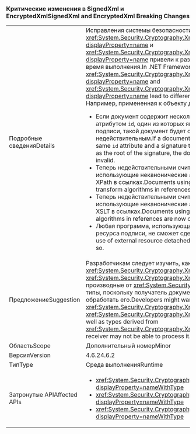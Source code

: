 ### <a name="signedxml-and-encryptedxml-breaking-changes"></a><span data-ttu-id="4a4c4-101">Критические изменения в SignedXml и EncryptedXml</span><span class="sxs-lookup"><span data-stu-id="4a4c4-101">SignedXml and EncryptedXml Breaking Changes</span></span>

|   |   |
|---|---|
|<span data-ttu-id="4a4c4-102">Подробные сведения</span><span class="sxs-lookup"><span data-stu-id="4a4c4-102">Details</span></span>|<span data-ttu-id="4a4c4-103">Исправления системы безопасности в .NET Framework 4.6.2 для <xref:System.Security.Cryptography.Xml.SignedXml?displayProperty=name> и <xref:System.Security.Cryptography.Xml.EncryptedXml?displayProperty=name> привели к различиям в поведении во время выполнения.</span><span class="sxs-lookup"><span data-stu-id="4a4c4-103">In .NET Framework 4.6.2, Security fixes in <xref:System.Security.Cryptography.Xml.SignedXml?displayProperty=name> and <xref:System.Security.Cryptography.Xml.EncryptedXml?displayProperty=name> lead to different run-time behaviors.</span></span> <span data-ttu-id="4a4c4-104">Например, примененная к объекту директива</span><span class="sxs-lookup"><span data-stu-id="4a4c4-104">For example,</span></span><ul><li><span data-ttu-id="4a4c4-105">Если документ содержит несколько элементов с одинаковым атрибутом <code>id</code>, один из которых является целевым корнем подписи, такой документ будет считаться недействительным.</span><span class="sxs-lookup"><span data-stu-id="4a4c4-105">If a document has multiple elements with the same <code>id</code> attribute and a signature targets one of those elements as the root of the signature, the document will now be considered invalid.</span></span></li><li><span data-ttu-id="4a4c4-106">Теперь недействительными считаются документы, использующие неканонические алгоритмы преобразования XPath в ссылках.</span><span class="sxs-lookup"><span data-stu-id="4a4c4-106">Documents using non-canonical XPath transform algorithms in references are now considered invalid.</span></span></li><li><span data-ttu-id="4a4c4-107">Теперь недействительными считаются документы, использующие неканонические алгоритмы преобразования XSLT в ссылках.</span><span class="sxs-lookup"><span data-stu-id="4a4c4-107">Documents using non-canonical XSLT transform algorithms in references are now consider invalid.</span></span></li><li><span data-ttu-id="4a4c4-108">Любая программа, использующая удаленные с внешнего ресурса подписи, не сможет сделать это.</span><span class="sxs-lookup"><span data-stu-id="4a4c4-108">Any program making use of external resource detached signatures will be unable to do so.</span></span></li></ul>|
|<span data-ttu-id="4a4c4-109">Предложение</span><span class="sxs-lookup"><span data-stu-id="4a4c4-109">Suggestion</span></span>|<span data-ttu-id="4a4c4-110">Разработчикам следует изучить, как используются <xref:System.Security.Cryptography.Xml.XmlDsigXsltTransform>, <xref:System.Security.Cryptography.Xml.XmlDsigXsltTransform> и производные от <xref:System.Security.Cryptography.Xml.Transform> типы, поскольку получатель документа не всегда сможет обработать его.</span><span class="sxs-lookup"><span data-stu-id="4a4c4-110">Developers might want to review the usage of <xref:System.Security.Cryptography.Xml.XmlDsigXsltTransform> and <xref:System.Security.Cryptography.Xml.XmlDsigXsltTransform>, as well as types derived from <xref:System.Security.Cryptography.Xml.Transform> since a document receiver may not be able to process it.</span></span>|
|<span data-ttu-id="4a4c4-111">Область</span><span class="sxs-lookup"><span data-stu-id="4a4c4-111">Scope</span></span>|<span data-ttu-id="4a4c4-112">Дополнительный номер</span><span class="sxs-lookup"><span data-stu-id="4a4c4-112">Minor</span></span>|
|<span data-ttu-id="4a4c4-113">Версия</span><span class="sxs-lookup"><span data-stu-id="4a4c4-113">Version</span></span>|<span data-ttu-id="4a4c4-114">4.6.2</span><span class="sxs-lookup"><span data-stu-id="4a4c4-114">4.6.2</span></span>|
|<span data-ttu-id="4a4c4-115">Тип</span><span class="sxs-lookup"><span data-stu-id="4a4c4-115">Type</span></span>|<span data-ttu-id="4a4c4-116">Среда выполнения</span><span class="sxs-lookup"><span data-stu-id="4a4c4-116">Runtime</span></span>|
|<span data-ttu-id="4a4c4-117">Затронутые API</span><span class="sxs-lookup"><span data-stu-id="4a4c4-117">Affected APIs</span></span>|<ul><li><xref:System.Security.Cryptography.Xml.Transform?displayProperty=nameWithType></li><li><xref:System.Security.Cryptography.Xml.XmlDsigXPathTransform?displayProperty=nameWithType></li><li><xref:System.Security.Cryptography.Xml.XmlDsigXsltTransform?displayProperty=nameWithType></li></ul>|


